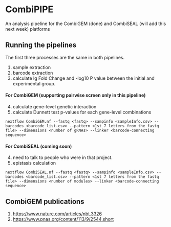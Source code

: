 # CombiPIPE
An analysis pipeline for the CombiGEM (done) and CombiSEAL (will add this next week) platforms
## Running the pipelines
The first three processes are the same in both pipelines.
1. sample extraction
2. barcode extraction
3. calculate lg Fold Change and -log10 P value between the initial and experimental group.
#### For CombiGEM (supporting pairwise screen only in this pipeline)
4. calculate gene-level genetic interaction
5. calculate Dunnett test p-values for each gene-level combinations
```
nextflow CombiGEM.nf --fastq <fastq> --sampinfo <sampleInfo.csv> --barcodes <barcode_list.csv> --pattern <1st 7 letters from the fastq file> --dimensions <number of gRNAs> --linker <barcode-connecting sequence>
```
#### For CombiSEAL (coming soon)
4. need to talk to people who were in that project.
5. epistasis calculation
```
nextflow CombiSEAL.nf --fastq <fastq> --sampinfo <sampleInfo.csv> --barcodes <barcode_list.csv> --pattern <1st 7 letters from the fastq file> --dimensions <number of modules> --linker <barcode-connecting sequence>
```
## CombiGEM publications
1. https://www.nature.com/articles/nbt.3326
2. https://www.pnas.org/content/113/9/2544.short
